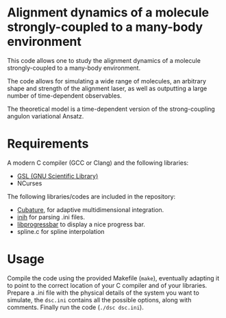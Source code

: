 # Alignment dynamics of a molecule strongly-coupled to a many-body environment

This code allows one to study the alignment dynamics of a molecule strongly-coupled to a many-body environment.

The code allows for simulating a wide range of molecules, an arbitrary shape and strength of the alignment laser, as well as outputting a large number of time-dependent observables.

The theoretical model is a time-dependent version of the strong-coupling angulon variational Ansatz.

# Requirements

A modern C compiler (GCC or Clang) and the following libraries:

- [GSL (GNU Scientific Library)](https://www.gnu.org/software/gsl/)
- NCurses

The following libraries/codes are included in the repository:

- [Cubature](http://ab-initio.mit.edu/wiki/index.php/Cubature_(Multi-dimensional_integration)), for adaptive multidimensional integration.
- [inih](https://github.com/benhoyt/inih) for parsing .ini files.
- [libprogressbar](https://github.com/doches/progressbar) to display a nice progress bar.
- spline.c for spline interpolation

# Usage

Compile the code using the provided Makefile (`make`), eventually adapting it to point to the correct location of your C compiler and of your libraries. Prepare a .ini file with the physical details of the system you want to simulate, the `dsc.ini` contains all the possible options, along with comments. Finally run the code (`./dsc dsc.ini`).

